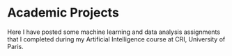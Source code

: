 # Academic Projects
Here I have posted some machine learning and data analysis assignments that I completed during my Artificial Intelligence course at CRI, University of Paris.
